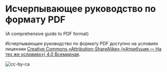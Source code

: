 # Исчерпывающее руководство по формату PDF

(A comprehensive guide to PDF format)

Исчерпывающее руководство по формату PDF доступно на условиях лицензии [Creative Commons «Attribution-ShareAlike» («Атрибуция — На тех же условиях») 4.0 Всемирная](href="http://creativecommons.org/licenses/by-sa/4.0/").

![cc-by-ca](https://i.creativecommons.org/l/by-sa/4.0/88x31.png "Лицензия Creative Commons ")

